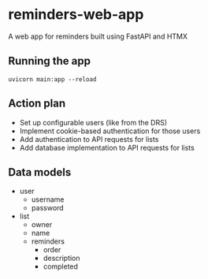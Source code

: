 # reminders-web-app

A web app for reminders built using FastAPI and HTMX


## Running the app

```
uvicorn main:app --reload
```


## Action plan

* Set up configurable users (like from the DRS)
* Implement cookie-based authentication for those users
* Add authentication to API requests for lists
* Add database implementation to API requests for lists


## Data models

* user
  * username
  * password
* list
  * owner
  * name
  * reminders
    * order
    * description
    * completed